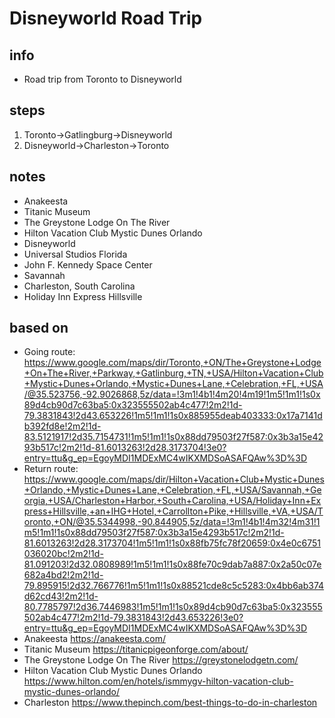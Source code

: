 # Disneyworld Road Trip  

## info  
* Road trip from Toronto to Disneyworld

## steps  
1. Toronto->Gatlingburg->Disneyworld
2. Disneyworld->Charleston->Toronto

## notes  
*  Anakeesta
*  Titanic Museum
*  The Greystone Lodge On The River
*  Hilton Vacation Club Mystic Dunes Orlando
*  Disneyworld
*  Universal Studios Florida
*  John F. Kennedy Space Center
*  Savannah
*  Charleston, South Carolina
*  Holiday Inn Express Hillsville

## based on  
*  Going route:  https://www.google.com/maps/dir/Toronto,+ON/The+Greystone+Lodge+On+The+River,+Parkway,+Gatlinburg,+TN,+USA/Hilton+Vacation+Club+Mystic+Dunes+Orlando,+Mystic+Dunes+Lane,+Celebration,+FL,+USA/@35.523756,-92.9026868,5z/data=!3m1!4b1!4m20!4m19!1m5!1m1!1s0x89d4cb90d7c63ba5:0x323555502ab4c477!2m2!1d-79.3831843!2d43.653226!1m5!1m1!1s0x885955deab403333:0x17a7141db392fd8e!2m2!1d-83.5121917!2d35.7154731!1m5!1m1!1s0x88dd79503f27f587:0x3b3a15e4293b517c!2m2!1d-81.6013263!2d28.3173704!3e0?entry=ttu&g_ep=EgoyMDI1MDExMC4wIKXMDSoASAFQAw%3D%3D  
*  Return route: https://www.google.com/maps/dir/Hilton+Vacation+Club+Mystic+Dunes+Orlando,+Mystic+Dunes+Lane,+Celebration,+FL,+USA/Savannah,+Georgia,+USA/Charleston+Harbor,+South+Carolina,+USA/Holiday+Inn+Express+Hillsville,+an+IHG+Hotel,+Carrollton+Pike,+Hillsville,+VA,+USA/Toronto,+ON/@35.5344998,-90.844905,5z/data=!3m1!4b1!4m32!4m31!1m5!1m1!1s0x88dd79503f27f587:0x3b3a15e4293b517c!2m2!1d-81.6013263!2d28.3173704!1m5!1m1!1s0x88fb75fc78f20659:0x4e0c6751036020bc!2m2!1d-81.091203!2d32.0808989!1m5!1m1!1s0x88fe70c9dab7a887:0x2a50c07e682a4bd2!2m2!1d-79.895915!2d32.766776!1m5!1m1!1s0x88521cde8c5c5283:0x4bb6ab374d62cd43!2m2!1d-80.7785797!2d36.7446983!1m5!1m1!1s0x89d4cb90d7c63ba5:0x323555502ab4c477!2m2!1d-79.3831843!2d43.653226!3e0?entry=ttu&g_ep=EgoyMDI1MDExMC4wIKXMDSoASAFQAw%3D%3D  
*  Anakeesta https://anakeesta.com/ 
*  Titanic Museum  https://titanicpigeonforge.com/about/ 
*  The Greystone Lodge On The River https://greystonelodgetn.com/ 
*  Hilton Vacation Club Mystic Dunes Orlando https://www.hilton.com/en/hotels/ismmygv-hilton-vacation-club-mystic-dunes-orlando/
*  Charleston https://www.thepinch.com/best-things-to-do-in-charleston 


